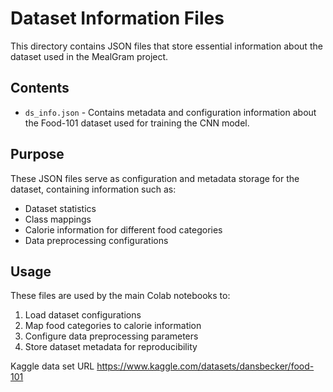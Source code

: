 # Dataset Information Files

This directory contains JSON files that store essential information about the dataset used in the MealGram project.

## Contents

- `ds_info.json` - Contains metadata and configuration information about the Food-101 dataset used for training the CNN model.

## Purpose

These JSON files serve as configuration and metadata storage for the dataset, containing information such as:
- Dataset statistics
- Class mappings
- Calorie information for different food categories
- Data preprocessing configurations

## Usage

These files are used by the main Colab notebooks to:
1. Load dataset configurations
2. Map food categories to calorie information
3. Configure data preprocessing parameters
4. Store dataset metadata for reproducibility

Kaggle data set URL
https://www.kaggle.com/datasets/dansbecker/food-101
